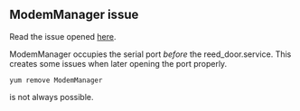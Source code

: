 ## ModemManager issue

Read the issue opened [here](https://bugs.launchpad.net/modemmanager/+bug/700261).

ModemManager occupies the serial port *before* the reed_door.service. This creates some issues when later opening the port properly.

```
yum remove ModemManager
```
is not always possible.

